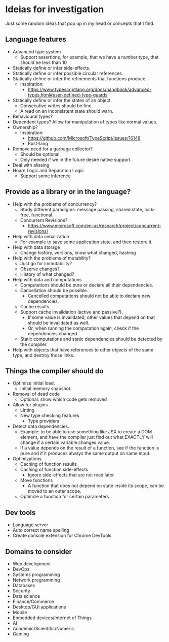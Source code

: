 # Ideias for investigation

Just some random ideas that pop up in my head or concepts that I find.

## Language features

- Advanced type system
  - Support assertions, for example, that we have a number type, that should be less than 10
- Statically define or infer side-effects.
- Statically define or infer possible circular references.
- Statically define or infer the refinements that functions produce.
  - Inspiration:
    - https://www.typescriptlang.org/docs/handbook/advanced-types.html#user-defined-type-guards
- Statically define or infer the states of an object.
  - Consecutive writes should be fine.
  - A read on an inconsistent state should warn.
- Behavioural types?
- Dependent types? Allow for manipulation of types like normal values.
- Ownership?
  - Inspiration:
    - https://github.com/Microsoft/TypeScript/issues/16148
    - Rust-lang
- Remove need for a garbage collector?
  - Should be optional.
  - Only needed if we in the future desire native support.
- Deal with aliasing
- Hoare Logic and Separation Logic
  - Support some inference

## Provide as a library or in the language?

- Help with the problems of concurrency?
  - Study different paradigms: message passing, shared state, lock-free, functional.
  - Concurrent Revisions?
    - https://www.microsoft.com/en-us/research/project/concurrent-revisions/
- Help with data serialization
  - For example to save some application state, and then restore it.
- Help with data storage
  - Change history, versions, know what changed, hashing
- Help with the problems of mutability?
  - Just go for immutability?
  - Observe changes?
  - History of what changed?
- Help with data and computations
  - Computations should be pure or declare all their dependencies.
  - Cancellation should be possible.
    - Cancelled computations should not be able to declare new dependencies.
  - Cache results.
  - Support cache invalidation (active and passive?).
    - If some value is invalidated, other values that depend on that should be invalidated as well.
    - Or, when running the computation again, check if the dependencies changed.
  - Static computations and static dependencies should be detected by the compiler.
- Help with objects that have references to other objects of the same type, and destroy those links.

## Things the compiler should do

- Optimize initial load.
  - Initial memory snapshot.
- Removal of dead code
  - Optional: show which code gets removed
- Allow for plugins
  - Linting
  - New type checking features
    - Type providers
- Detect data dependencies.
  - Example: to be able to use something like JSX to create a DOM element, and have the compiler just find out what EXACTLY will change if a certain variable changes value.
  - If a value depends on the result of a function, see if the function is pure and if it produces always the same output on same input.
- Optimizations
  - Caching of function results
  - Caching of function side-effects
    - Ignore side-effects that are not read later.
  - Move functions
    - A function that does not depend on state inside its scope, can be moved to an outer scope.
  - Optimize a function for certain parameters

## Dev tools

- Language server
- Auto correct name spelling
- Create console extension for Chrome DevTools

## Domains to consider

- Web development
- DevOps
- Systems programming
- Network programming
- Databases
- Security
- Data science
- Finance/Commerce
- Desktop/GUI applications
- Mobile
- Embedded devices/Internet of Things
- AI
- Academic/Scientific/Numeric
- Gaming
